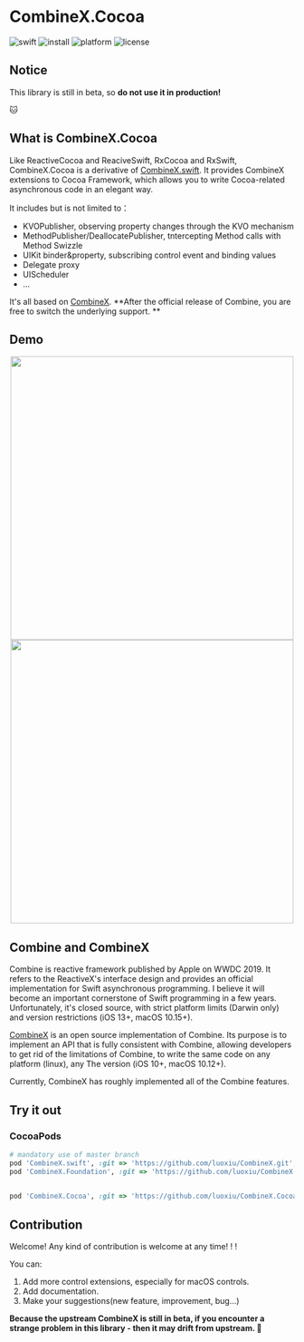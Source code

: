 # CombineX.Cocoa

![swift](https://img.shields.io/badge/swift-5.0-orange)
![install](https://img.shields.io/badge/install-spm%20%7C%20cocoapods%20%7C%20carthage-ff69b4)
![platform](https://img.shields.io/badge/platform-ios%20%7C%20macos%20%7C%20watchos%20%7C%20tvos-lightgrey)
![license](https://img.shields.io/github/license/luoxiu/combinex?color=black)

## Notice

This library is still in beta, so **do not use it in production!**

🐱

## What is CombineX.Cocoa

Like ReactiveCocoa and ReaciveSwift, RxCocoa and RxSwift, CombineX.Cocoa is a derivative of [CombineX.swift](https://github.com/luoxiu/CombineX). It provides CombineX extensions to Cocoa Framework, which allows you to write Cocoa-related asynchronous code in an elegant way.

It includes but is not limited to：

- KVOPublisher, observing property changes through the KVO mechanism
- MethodPublisher/DeallocatePublisher, tntercepting Method calls with Method Swizzle
- UIKit binder&property, subscribing control event and binding values
- Delegate proxy
- UIScheduler
- ... 

It's all based on [CombineX](https://github.com/luoxiu/CombineX). **After the official release of Combine, you are free to switch the underlying support. **


## Demo

<p align="center">
<img src="demo.1.gif" height="500">
<img src="demo.2.gif" height="500">
</p>

## Combine and CombineX

Combine is reactive framework published by Apple on WWDC 2019. It refers to the ReactiveX's interface design and provides an official implementation for Swift asynchronous programming. I believe it will become an important cornerstone of Swift programming in a few years. Unfortunately, it's closed source, with strict platform limits (Darwin only) and version restrictions (iOS 13+, macOS 10.15+).

[CombineX](https://github.com/luoxiu/CombineX) is an open source implementation of Combine. Its purpose is to implement an API that is fully consistent with Combine, allowing developers to get rid of the limitations of Combine, to write the same code on any platform (linux), any The version (iOS 10+, macOS 10.12+).

Currently, CombineX has roughly implemented all of the Combine features.

## Try it out

### CocoaPods

```ruby
# mandatory use of master branch
pod 'CombineX.swift', :git => 'https://github.com/luoxiu/CombineX.git', :branch => 'master'
pod 'CombineX.Foundation', :git => 'https://github.com/luoxiu/CombineX.Foundation.git', :branch => 'master'
  

pod 'CombineX.Cocoa', :git => 'https://github.com/luoxiu/CombineX.Cocoa.git', :branch => 'master'
```

## Contribution

Welcome! Any kind of contribution is welcome at any time! ! !

You can:

1. Add more control extensions, especially for macOS controls.
2. Add documentation.
3. Make your suggestions(new feature, improvement, bug...)

**Because the upstream CombineX is still in beta, if you encounter a strange problem in this library - then it may drift from upstream. 🤣**
